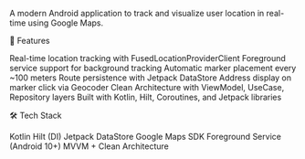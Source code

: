 A modern Android application to track and visualize user location in real-time using Google Maps.

🚀 Features

Real-time location tracking with FusedLocationProviderClient
Foreground service support for background tracking
Automatic marker placement every ~100 meters
Route persistence with Jetpack DataStore
Address display on marker click via Geocoder
Clean Architecture with ViewModel, UseCase, Repository layers
Built with Kotlin, Hilt, Coroutines, and Jetpack libraries

🛠 Tech Stack

Kotlin
Hilt (DI)
Jetpack DataStore
Google Maps SDK
Foreground Service (Android 10+)
MVVM + Clean Architecture
